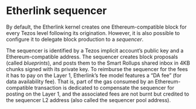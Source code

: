 # Etherlink sequencer

By default, the Etherlink kernel creates one Ethereum-compatible block for
every Tezos level following its origination. However, it is also possible to
configure it to delegate block production to a _sequencer_.

The sequencer is identified by a Tezos implicit account’s public key and a
Ethereum-compatible address. The sequencer creates block proposals (called
_blueprints_), and posts them to the Smart Rollups shared inbox in 4KB
chunks signed with its private key. To reimburse the sequencer for the fees it
has to pay on the Layer 1, Etherlink’s fee model features a “DA fee” (for data
availability fee). That is, part of the gas consumed by an Ethereum-compatible
transaction is dedicated to compensate the sequencer for posting on the Layer
1, and the associated fees are not burnt but credited to the sequencer L2
address (also called the sequencer pool address).
